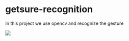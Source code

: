 # getsure-recognition
In this project we use opencv  and recognize the gesture

![](./Screenshot(59).png)


